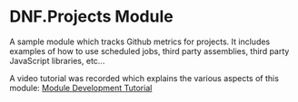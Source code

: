 # DNF.Projects Module

A sample module which tracks Github metrics for projects. It includes examples of how to use scheduled jobs, third party assemblies, third party JavaScript libraries, etc...

A video tutorial was recorded which explains the various aspects of this module:
[Module Development Tutorial](https://1drv.ms/v/s!As9HhCjdL7lfhm6GxUcJT6LtNFwf?e=bxxRYW)
